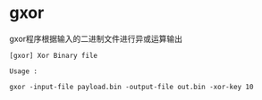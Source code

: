 # gxor
gxor程序根据输入的二进制文件进行异或运算输出

```
[gxor] Xor Binary file

Usage : 

gxor -input-file payload.bin -output-file out.bin -xor-key 10

```
